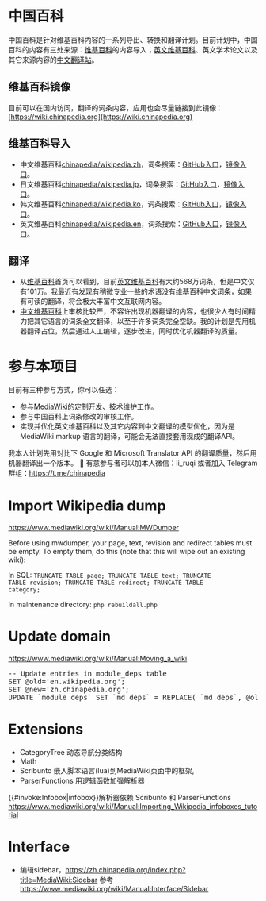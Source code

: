 # 中国百科

中国百科是针对维基百科内容的一系列导出、转换和翻译计划。目前计划中，中国百科的内容有三处来源：[维基百科](https://wikipedia.org/)的内容导入；[英文维基百科](https://en.wikipedia.org/)、英文学术论文以及其它来源内容的[中文翻译站](https://en.chinapedia.org/)。

## 维基百科镜像

目前可以在国内访问，翻译的词条内容，应用也会尽量链接到此镜像：[https://wiki.chinapedia.org](https://wiki.chinapedia.org)

## 维基百科导入

* 中文维基百科[chinapedia/wikipedia.zh](https://github.com/chinapedia/wikipedia.zh)，词条搜索：[GitHub入口](https://github.com/chinapedia/wikipedia.zh/find/master)，[镜像入口](https://zh.wiki.chinapedia.org/)。
* 日文维基百科[chinapedia/wikipedia.jp](https://github.com/chinapedia/wikipedia.jp)，词条搜索：[GitHub入口](https://github.com/chinapedia/wikipedia.jp/find/master)，[镜像入口](https://jp.wiki.chinapedia.org/)。
* 韩文维基百科[chinapedia/wikipedia.ko](https://github.com/chinapedia/wikipedia.ko)，词条搜索：[GitHub入口](https://github.com/chinapedia/wikipedia.ko/find/master)，[镜像入口](https://ko.wiki.chinapedia.org/)。
* 英文维基百科[chinapedia/wikipedia.en](https://github.com/chinapedia/wikipedia.en)，词条搜索：[GitHub入口](https://github.com/chinapedia/wikipedia.en/find/main)，[镜像入口](https://en.wiki.chinapedia.org/)。

## 翻译

* 从[维基百科](https://www.wikipedia.org/)首页可以看到，目前[英文维基百科](https://en.wikipedia.org/)有大约568万词条，但是中文仅有101万。我最近有发现有稍微专业一些的术语没有维基百科中文词条，如果有可读的翻译，将会极大丰富中文互联网内容。
* [中文维基百科](https://zh.wikipedia.org/)上审核比较严，不容许出现机器翻译的内容，也很少人有时间精力把其它语言的词条全文翻译，以至于许多词条完全空缺。我的计划是先用机器翻译占位，然后通过人工编辑，逐步改进，同时优化机器翻译的质量。

# 参与本项目

目前有三种参与方式，你可以任选：

* 参与[MediaWiki](https://www.mediawiki.org/)的定制开发、技术维护工作。
* 参与中国百科上词条修改的审核工作。
* 实现并优化英文维基百科以及其它内容到中文翻译的模型优化，因为是 MediaWiki markup 语言的翻译，可能会无法直接套用现成的翻译API。

我本人计划先用对比下 Google 和 Microsoft Translator API 的翻译质量，然后用机器翻译出一个版本。

有意参与者可以加本人微信：li_ruqi 或者加入 Telegram 群组：https://t.me/chinapedia 

# Import Wikipedia dump

https://www.mediawiki.org/wiki/Manual:MWDumper

Before using mwdumper, your page, text, revision and redirect tables must be empty. To empty them, do this (note that this will wipe out an existing wiki): 

In SQL: <code>TRUNCATE TABLE page; TRUNCATE TABLE text; TRUNCATE TABLE revision; TRUNCATE TABLE redirect; TRUNCATE TABLE category;</code>

In maintenance directory: <code>php rebuildall.php</code>

# Update domain

https://www.mediawiki.org/wiki/Manual:Moving_a_wiki

<pre>
-- Update entries in module_deps table
SET @old='en.wikipedia.org';
SET @new='zh.chinapedia.org';
UPDATE `module_deps` SET `md_deps` = REPLACE( `md_deps`, @old, @new );
</pre>

# Extensions

* CategoryTree 动态导航分类结构	
* Math
* Scribunto 嵌入脚本语言(lua)到MediaWiki页面中的框架, 
* ParserFunctions 用逻辑函数加强解析器

{{#invoke:Infobox|infobox}}解析器依赖 Scribunto 和 ParserFunctions https://www.mediawiki.org/wiki/Manual:Importing_Wikipedia_infoboxes_tutorial

# Interface
* 编辑sidebar，https://zh.chinapedia.org/index.php?title=MediaWiki:Sidebar 参考 https://www.mediawiki.org/wiki/Manual:Interface/Sidebar
